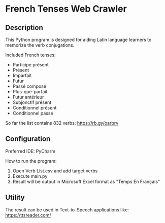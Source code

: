 # French Tenses Web Crawler

## Description
This Python program is designed for aiding Latin language learners to memorize the verb conjugations.

Included French tenses:
* Participe présent
* Présent
* Imparfait
* Futur
* Passé composé
* Plus-que-parfait
* Futur antérieur
* Subjonctif présent
* Conditionnel présent
* Conditionnel passé

So far the list contains 832 verbs: https://rb.gy/oarbrv

## Configuration
Preferred IDE: PyCharm

How to run the program:
1. Open Verb List.csv and add target verbs
2. Execute main.py
3. Result will be output in Microsoft Excel format as "Temps En Français"

## Utility
The result can be used in Text-to-Speech applications like: https://ttsreader.com/ 
